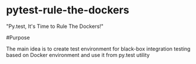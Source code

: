 # pytest-rule-the-dockers

"Py.test, It's Time to Rule The Dockers!"

#Purpose

The main idea is to create test environment for black-box integration testing based on Docker environment and use it
from py.test utility 


